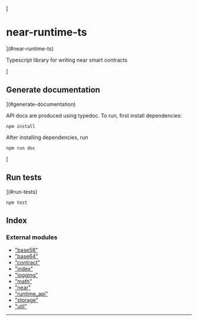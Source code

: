 
[

near-runtime-ts
===============

](#near-runtime-ts)

Typescript library for writing near smart contracts

[

Generate documentation
----------------------

](#generate-documentation)

API docs are produced using typedoc. To run, first install dependencies:

```
npm install
```

After installing dependencies, run

```
npm run doc
```

[

Run tests
---------

](#run-tests)

```
npm test
```

## Index

### External modules

* ["base58"](modules/_base58_.md)
* ["base64"](modules/_base64_.md)
* ["contract"](modules/_contract_.md)
* ["index"](modules/_index_.md)
* ["logging"](modules/_logging_.md)
* ["math"](modules/_math_.md)
* ["near"](modules/_near_.md)
* ["runtime_api"](modules/_runtime_api_.md)
* ["storage"](modules/_storage_.md)
* ["util"](modules/_util_.md)

---

